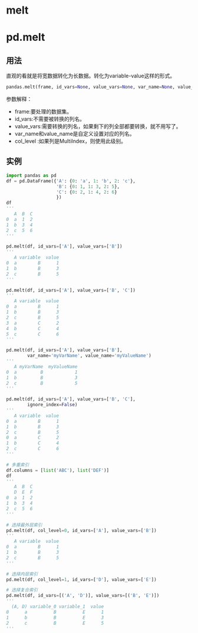 # melt




# pd.melt
## 用法
直观的看就是将宽数据转化为长数据。转化为variable-value这样的形式。
```python
pandas.melt(frame, id_vars=None, value_vars=None, var_name=None, value_name='value', col_level=None)
```
参数解释：

- frame:要处理的数据集。
- id_vars:不需要被转换的列名。
- value_vars:需要转换的列名，如果剩下的列全部都要转换，就不用写了。
- var_name和value_name是自定义设置对应的列名。
- col_level :如果列是MultiIndex，则使用此级别。
## 实例
```python
import pandas as pd
df = pd.DataFrame({'A': {0: 'a', 1: 'b', 2: 'c'},
                   'B': {0: 1, 1: 3, 2: 5},
                   'C': {0: 2, 1: 4, 2: 6}
                   })
df
'''
   A  B  C
0  a  1  2
1  b  3  4
2  c  5  6
'''

```


```python
pd.melt(df, id_vars=['A'], value_vars=['B'])
'''
   A variable  value
0  a        B      1
1  b        B      3
2  c        B      5
'''

pd.melt(df, id_vars=['A'], value_vars=['B', 'C'])
'''
   A variable  value
0  a        B      1
1  b        B      3
2  c        B      5
3  a        C      2
4  b        C      4
5  c        C      6
'''

```

```python
pd.melt(df, id_vars=['A'], value_vars=['B'],
        var_name='myVarName', value_name='myValueName')
'''
   A myVarName  myValueName
0  a         B            1
1  b         B            3
2  c         B            5
'''

```

```python
pd.melt(df, id_vars=['A'], value_vars=['B', 'C'],
        ignore_index=False)
'''
   A variable  value
0  a        B      1
1  b        B      3
2  c        B      5
0  a        C      2
1  b        C      4
2  c        C      6
'''

```

```python
# 多重索引
df.columns = [list('ABC'), list('DEF')]
df
'''
   A  B  C
   D  E  F
0  a  1  2
1  b  3  4
2  c  5  6
'''

# 选择最外层索引
pd.melt(df, col_level=0, id_vars=['A'], value_vars=['B'])
'''
   A variable  value
0  a        B      1
1  b        B      3
2  c        B      5
'''

# 选择内层索引
pd.melt(df, col_level=1, id_vars=['D'], value_vars=['E'])

# 选择复合索引
pd.melt(df, id_vars=[('A', 'D')], value_vars=[('B', 'E')])
'''
  (A, D) variable_0 variable_1  value
0      a          B          E      1
1      b          B          E      3
2      c          B          E      5
'''

```

